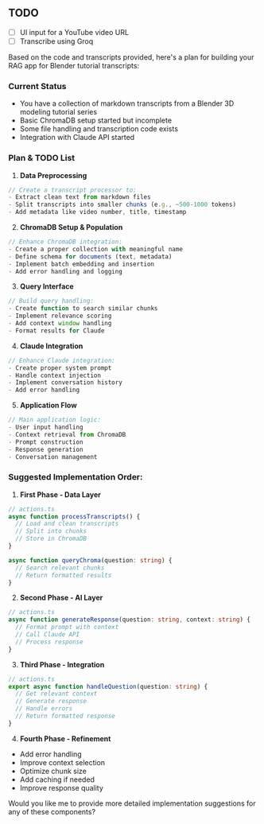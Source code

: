 ## TODO

- [ ] UI input for a YouTube video URL
- [ ] Transcribe using Groq

Based on the code and transcripts provided, here's a plan for building your RAG app for Blender tutorial transcripts:

### Current Status

- You have a collection of markdown transcripts from a Blender 3D modeling tutorial series
- Basic ChromaDB setup started but incomplete
- Some file handling and transcription code exists
- Integration with Claude API started

### Plan & TODO List

1. **Data Preprocessing**

```typescript
// Create a transcript processor to:
- Extract clean text from markdown files
- Split transcripts into smaller chunks (e.g., ~500-1000 tokens)
- Add metadata like video number, title, timestamp
```

2. **ChromaDB Setup & Population**

```typescript
// Enhance ChromaDB integration:
- Create a proper collection with meaningful name
- Define schema for documents (text, metadata)
- Implement batch embedding and insertion
- Add error handling and logging
```

3. **Query Interface**

```typescript
// Build query handling:
- Create function to search similar chunks
- Implement relevance scoring
- Add context window handling
- Format results for Claude
```

4. **Claude Integration**

```typescript
// Enhance Claude integration:
- Create proper system prompt
- Handle context injection
- Implement conversation history
- Add error handling
```

5. **Application Flow**

```typescript
// Main application logic:
- User input handling
- Context retrieval from ChromaDB
- Prompt construction
- Response generation
- Conversation management
```

### Suggested Implementation Order:

1. **First Phase - Data Layer**

```typescript
// actions.ts
async function processTranscripts() {
  // Load and clean transcripts
  // Split into chunks
  // Store in ChromaDB
}

async function queryChroma(question: string) {
  // Search relevant chunks
  // Return formatted results
}
```

2. **Second Phase - AI Layer**

```typescript
// actions.ts
async function generateResponse(question: string, context: string) {
  // Format prompt with context
  // Call Claude API
  // Process response
}
```

3. **Third Phase - Integration**

```typescript
// actions.ts
export async function handleQuestion(question: string) {
  // Get relevant context
  // Generate response
  // Handle errors
  // Return formatted response
}
```

4. **Fourth Phase - Refinement**

- Add error handling
- Improve context selection
- Optimize chunk size
- Add caching if needed
- Improve response quality

Would you like me to provide more detailed implementation suggestions for any of these components?
